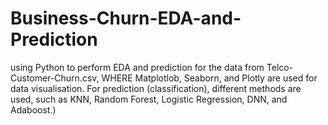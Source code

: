 # Business-Churn-EDA-and-Prediction
using Python to perform EDA and prediction for the data from Telco-Customer-Churn.csv, WHERE Matplotlob, Seaborn, and Plotly are used for data visualisation. For prediction (classification), different methods are used, such as KNN, Random Forest, Logistic Regression, DNN, and Adaboost.)
